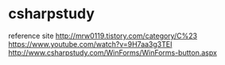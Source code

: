# csharpstudy

reference site
http://mrw0119.tistory.com/category/C%23
https://www.youtube.com/watch?v=9H7aa3g3TEI
http://www.csharpstudy.com/WinForms/WinForms-button.aspx
